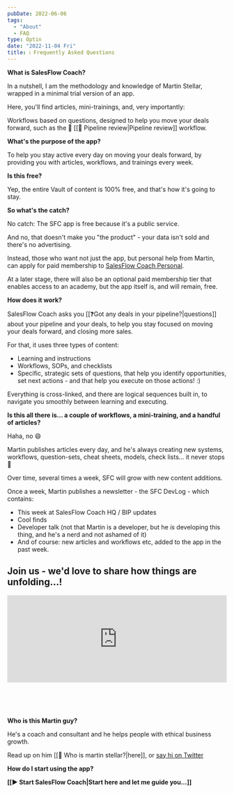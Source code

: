 ```yaml
---
pubDate: 2022-06-06
tags:
  - "About"
  - FAQ
type: Optin
date: "2022-11-04 Fri"
title: ℹ️ Frequently Asked Questions
---
```


**What is SalesFlow Coach?**

In a nutshell, I am the methodology and knowledge of Martin Stellar, wrapped in a minimal trial version of an app.

Here, you'll find articles, mini-trainings, and, very importantly:

Workflows based on questions, designed to help you move your deals forward, such as the  🔎 [[🔎 Pipeline review|Pipeline review]] workflow.

**What's the purpose of the app?**

To help you stay active every day on moving your deals forward, by providing you with articles, workflows, and trainings every week.

**Is this free?**

Yep, the entire Vault of content is 100% free, and that's how it's going to stay.

**So what's the catch?**

No catch: The SFC app is free because it's a public service.

And no, that doesn't make you "the product" - your data isn't sold and there's no advertising.

Instead, those who want not just the app, but personal help from Martin, can apply for paid membership to [SalesFlow Coach Personal](https://salesflowcoach.app/get-personal/).

At a later stage, there will also be an optional paid membership tier that enables access to an academy, but the app itself is, and will remain, free.

**How does it work?**

SalesFlow Coach asks you [[❓Got any deals in your pipeline?|questions]] about your pipeline and your deals, to help you stay focused on moving your deals forward, and closing more sales.

For that, it uses three types of content:

- Learning and instructions
- Workflows, SOPs, and checklists
- Specific, strategic sets of questions, that help you identify opportunities, set next actions - and that help you execute on those actions! :)

Everything is cross-linked, and there are logical sequences built in, to navigate you smoothly between learning and executing.

**Is this all there is... a couple of workflows, a mini-training, and a handful of articles?**

Haha, no 😄

Martin publishes articles every day, and he's always creating new systems, workflows, question-sets, cheat sheets, models, check lists... it never stops 🤷

Over time, several times a week, SFC will grow with new content additions.

Once a week, Martin publishes a newsletter - the SFC DevLog - which contains:

- This week at SalesFlow Coach HQ / BIP updates
- Cool finds
- Developer talk (not that Martin is a developer, but he *is* developing this thing, and he's a nerd and not ashamed of it)
- And of course: new articles and workflows etc, added to the app in the past week.

## Join us - we'd love to share how things are unfolding...!

<iframe src="https://martinstellar.com/sfc-devlog-newsletter/" style="border:none 1px #777" width="100%" height="200" frameborder="0" scrolling="yes"></iframe>

<br /><br /><br />

**Who is this Martin guy?**

He's a coach and consultant and he helps people with ethical business growth.

Read up on him [[🤔 Who is martin stellar?|here]], or [say hi on Twitter](https://twitter.com/martinstellar)

**How do I start using the app?**

**[[▶️ Start SalesFlow Coach|Start here and let me guide you...]]**
